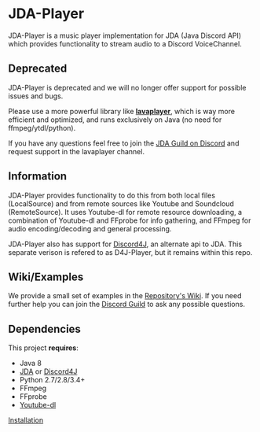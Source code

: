 # JDA-Player

JDA-Player is a music player implementation for JDA (Java Discord API) which provides functionality to stream audio to a Discord VoiceChannel. 

## Deprecated

JDA-Player is deprecated and we will no longer offer support for possible issues and bugs.

Please use a more powerful library like [**lavaplayer**](https://github.com/sedmelluq/lavaplayer), which is way more efficient and optimized, and runs exclusively on Java (no need for ffmpeg/ytdl/python).

If you have any questions feel free to join the [JDA Guild on Discord](https://discord.gg/0hMr4ce0tIk3pSjp) and request support in the lavaplayer channel.

## Information

JDA-Player provides functionality to do this from both local files (LocalSource) and from remote sources like Youtube and Soundcloud (RemoteSource).
It uses Youtube-dl for remote resource downloading, a combination of Youtube-dl and FFprobe for info gathering, and FFmpeg for audio encoding/decoding and general processing.

JDA-Player also has support for [Discord4J](https://github.com/austinv11/Discord4J), an alternate api to JDA. This separate verison is refered to as D4J-Player, but it remains within this repo.

## Wiki/Examples

We provide a small set of examples in the [Repository's Wiki](https://github.com/DV8FromTheWorld/JDA-Player/wiki).
If you need further help you can join the [Discord Guild](https://discordapp.com/invite/0hMr4ce0tIk3pSjp) to ask any possible questions.

## Dependencies

This project **requires**:
* Java 8
* [JDA](https://github.com/DV8FromTheWorld/JDA) or [Discord4J](https://github.com/austinv11/Discord4J)
* Python 2.7/2.8/3.4+
* FFmpeg
* FFprobe
* [Youtube-dl](https://rg3.github.io/youtube-dl/download.html)

[Installation](https://github.com/DV8FromTheWorld/JDA-Player/wiki/Installation)
